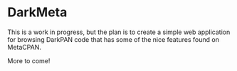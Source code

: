 # DarkMeta

This is a work in progress, but the plan is to create a simple web application for browsing DarkPAN code that has some of the nice features found on MetaCPAN.

More to come!

